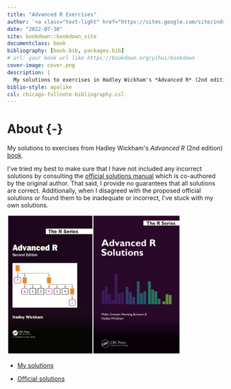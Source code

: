 ```yaml
--- 
title: "Advanced R Exercises"
author: '<a class="text-light" href="https://sites.google.com/site/indrajeetspatilmorality/">Indrajeet Patil</a>'
date: "2022-07-30"
site: bookdown::bookdown_site
documentclass: book
bibliography: [book.bib, packages.bib]
# url: your book url like https://bookdown.org/yihui/bookdown
cover-image: cover.png
description: |
  My solutions to exercises in Hadley Wickham's *Advanced R* (2nd edition) book.
biblio-style: apalike
csl: chicago-fullnote-bibliography.csl
---
```


# About {-}

My solutions to exercises from Hadley Wickham's _Advanced R_ (2nd edition) [book](https://adv-r.hadley.nz/).

I've tried my best to make sure that I have not included any incorrect solutions by consulting the [official solutions manual](https://advanced-r-solutions.rbind.io/index.html) which is co-authored by the original author. That said, I provide no guarantees that all solutions are correct. Additionally, when I disagreed with the proposed official solutions or found them to be inadequate or incorrect, I've stuck with my own solutions.

<img src="assets/combined.jpg" width="80%" />

- [My solutions](https://github.com/IndrajeetPatil/Advanced-R-exercises)

- [Official solutions](https://advanced-r-solutions.rbind.io/index.html)
